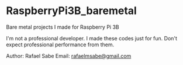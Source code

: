 # RaspberryPi3B_baremetal
Bare metal projects I made for Raspberry Pi 3B

I'm not a professional developer. I made these codes just for fun. Don't expect professional performance from them.

Author: Rafael Sabe
Email: rafaelmsabe@gmail.com
